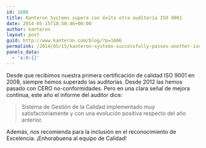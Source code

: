 ```yaml
---
id: 1606
title: Kanteron Systems supera con éxito otra auditoría ISO 9001
date: 2014-05-15T18:50:46+00:00
author: kanteron
layout: post
guid: http://www.kanteron.com/blog/?p=1606
permalink: /2014/05/15/kanteron-systems-successfully-passes-another-iso-9001-audit/
panels_data:
  - 'a:0:{}'
---
```

Desde que recibimos nuestra primera certificación de calidad ISO 9001 en 2008, siempre hemos superado las auditorías. Desde 2012 las hemos pasado con CERO no-conformidades. Pero en una clara señal de mejora continua, este año el informe del auditor dice:

> Sistema de Gestión de la Calidad implementado muy satisfactoriamente y con una evolución positiva respecto del año anterior.

Además, nos recomienda para la inclusión en el reconocimiento de Excelencia. ¡Enhorabuena al equipo de Calidad!